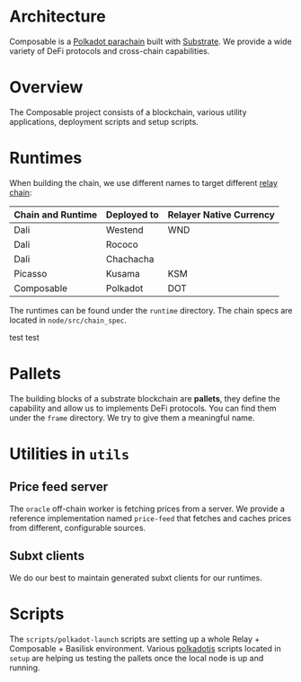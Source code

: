 # Architecture

Composable is a [Polkadot parachain](https://wiki.polkadot.network/docs/learn-parachains) built with [Substrate](https://substrate.dev/). We provide a wide variety of DeFi protocols and cross-chain capabilities.

# Overview

The Composable project consists of a blockchain, various utility applications, deployment scripts and setup scripts.

# Runtimes

When building the chain, we use different names to target different [relay chain](https://wiki.polkadot.network/docs/learn-architecture):

| Chain and Runtime | Deployed to | Relayer Native Currency |
|-------------------|-------------|-------------------------|
| Dali              | Westend     | WND                     |
| Dali              | Rococo      |                         |
| Dali              | Chachacha   |                         |
| Picasso           | Kusama      | KSM                     |
| Composable        | Polkadot    | DOT                     |

The runtimes can be found under the `runtime` directory.
The chain specs are located in `node/src/chain_spec`.

test
test

# Pallets

The building blocks of a substrate blockchain are **pallets**, they define the capability and allow us to implements DeFi protocols.
You can find them under the `frame` directory. We try to give them a meaningful name.

# Utilities in `utils`

## Price feed server

The `oracle` off-chain worker is fetching prices from a server. We provide a reference implementation named `price-feed` that fetches and caches prices from different, configurable sources.

## Subxt clients

We do our best to maintain generated subxt clients for our runtimes.

# Scripts

The `scripts/polkadot-launch` scripts are setting up a whole Relay + Composable + Basilisk environment.
Various [polkadotjs](https://polkadot.js.org/docs/) scripts located in `setup` are helping us testing the pallets once the local node is up and running.
